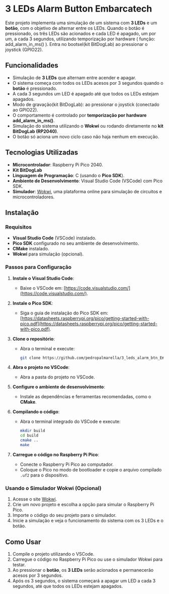 # 3 LEDs Alarm Button Embarcatech

Este projeto implementa uma simulação de um sistema com **3 LEDs** e um **botão**, com o objetivo de alternar entre os LEDs. Quando o botão é pressionado, os três LEDs são acionados e cada LED é apagado, um por um, a cada 3 segundos, utilizando temporização por hardware ( função: add_alarm_in_ms() ). Entra no bootsel(kit BitDogLab) ao pressionar o joystick (GPIO22).

## Funcionalidades

- Simulação de **3 LEDs** que alternam entre acender e apagar.
- O sistema começa com todos os LEDs acesos por 3 segundos quando o **botão** é pressionado.
- A cada 3 segundos um LED é apagado até que todos os LEDs estejam apagados.
- Modo de gravação(kit BitDogLab): ao pressionar o joystick (conectado ao GPIO22).
- O comportamento é controlado por **temporização por hardware add_alarm_in_ms()**.
- Simulação do sistema utilizando o **Wokwi** ou rodando diretamente no **kit BitDogLab (RP2040)**.
- O botão só aciona um novo ciclo caso não haja nenhum em execução.

## Tecnologias Utilizadas

- **Microcontrolador**: Raspberry Pi Pico 2040.
- **Kit BitDogLab**
- **Linguagem de Programação**: C (usando o **Pico SDK**).
- **Ambiente de Desenvolvimento**: Visual Studio Code (VSCode) com Pico SDK.
- **Simulador**: [Wokwi](https://wokwi.com/), uma plataforma online para simulação de circuitos e microcontroladores.

## Instalação

### Requisitos

- **Visual Studio Code** (VSCode) instalado.
- **Pico SDK** configurado no seu ambiente de desenvolvimento.
- **CMake** instalado.
- **Wokwi** para simulação (opcional).

### Passos para Configuração

1. **Instale o Visual Studio Code**:
   - Baixe o VSCode em: [https://code.visualstudio.com/](https://code.visualstudio.com/).
   
2. **Instale o Pico SDK**:
   - Siga o guia de instalação do Pico SDK em: [https://datasheets.raspberrypi.org/pico/getting-started-with-pico.pdf](https://datasheets.raspberrypi.org/pico/getting-started-with-pico.pdf).

3. **Clone o repositório**:
   - Abra o terminal e execute:
     ```bash
     git clone https://github.com/pedropalmarella/3_leds_alarm_btn_Embarcatech.git
     ```

4. **Abra o projeto no VSCode**:
   - Abra a pasta do projeto no VSCode.

5. **Configure o ambiente de desenvolvimento**:
   - Instale as dependências e ferramentas recomendadas, como o **CMake**.

6. **Compilando o código**:
   - Abra o terminal integrado do VSCode e execute:
     ```bash
     mkdir build
     cd build
     cmake ..
     make
     ```

7. **Carregue o código no Raspberry Pi Pico**:
   - Conecte o Raspberry Pi Pico ao computador.
   - Coloque o Pico no modo de bootloader e copie o arquivo compilado `.uf2` para o dispositivo.

### Usando o Simulador Wokwi (Opcional)

1. Acesse o site [Wokwi](https://wokwi.com/).
2. Crie um novo projeto e escolha a opção para simular o Raspberry Pi Pico.
3. Importe o código do seu projeto para o simulador.
4. Inicie a simulação e veja o funcionamento do sistema com os 3 LEDs e o botão.

## Como Usar

1. Compile o projeto utilizando o VSCode.
2. Carregue o código no Raspberry Pi Pico ou use o simulador Wokwi para testar.
3. Ao pressionar o **botão**, os **3 LEDs** serão acionados e permanecerão acesos por 3 segundos.
4. Após os 3 segundos, o sistema começará a apagar um LED a cada 3 segundos, até que todos os LEDs estejam apagados.
